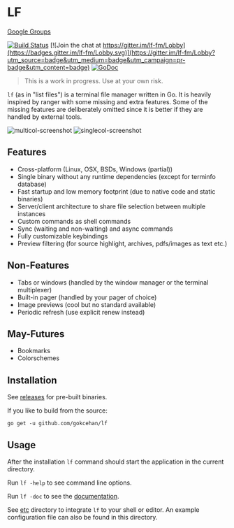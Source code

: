 # LF

[Google Groups](https://groups.google.com/forum/#!forum/lf-fm)

[![Build Status](https://travis-ci.org/gokcehan/lf.svg?branch=master)](https://travis-ci.org/gokcehan/lf)
[![Join the chat at https://gitter.im/lf-fm/Lobby](https://badges.gitter.im/lf-fm/Lobby.svg)](https://gitter.im/lf-fm/Lobby?utm_source=badge&utm_medium=badge&utm_campaign=pr-badge&utm_content=badge)
[![GoDoc](https://godoc.org/github.com/gokcehan/lf?status.svg)](https://godoc.org/github.com/gokcehan/lf)

> This is a work in progress. Use at your own risk.

`lf` (as in "list files") is a terminal file manager written in Go.
It is heavily inspired by ranger with some missing and extra features.
Some of the missing features are deliberately omitted
since it is better if they are handled by external tools.

![multicol-screenshot](http://i.imgur.com/DaTUenu.png)
![singlecol-screenshot](http://i.imgur.com/p95xzUj.png)

## Features

- Cross-platform (Linux, OSX, BSDs, Windows (partial))
- Single binary without any runtime dependencies (except for terminfo database)
- Fast startup and low memory footprint (due to native code and static binaries)
- Server/client architecture to share file selection between multiple instances
- Custom commands as shell commands
- Sync (waiting and non-waiting) and async commands
- Fully customizable keybindings
- Preview filtering (for source highlight, archives, pdfs/images as text etc.)

## Non-Features

- Tabs or windows (handled by the window manager or the terminal multiplexer)
- Built-in pager (handled by your pager of choice)
- Image previews (cool but no standard available)
- Periodic refresh (use explicit renew instead)

## May-Futures

- Bookmarks
- Colorschemes

## Installation

See [releases](https://github.com/gokcehan/lf/releases) for pre-built binaries.

If you like to build from the source:

    go get -u github.com/gokcehan/lf

## Usage

After the installation `lf` command should start the application in the current directory.

Run `lf -help` to see command line options.

Run `lf -doc` to see the [documentation](https://godoc.org/github.com/gokcehan/lf).

See [etc](etc) directory to integrate `lf` to your shell or editor.
An example configuration file can also be found in this directory.
